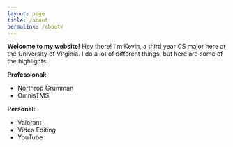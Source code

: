 ```yaml
---
layout: page
title: /about
permalink: /about/
---
```

**Welcome to my website!**
Hey there! I'm Kevin, a third year CS major here at the University of Virginia.
I do a lot of different things, but here are some of the highlights:

**Professional:**
- Northrop Grumman
- OmnisTMS

**Personal:**
- Valorant
- Video Editing
- YouTube